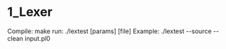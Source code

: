 # 1_Lexer
Compile:  make
run:      ./lextest [params] [file]
Example:  ./lextest --source --clean input.pl0
